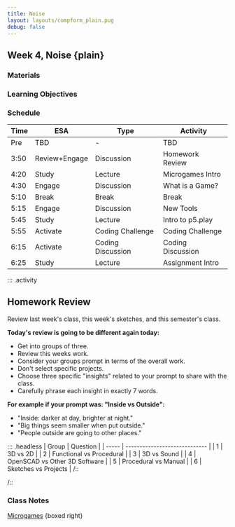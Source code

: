 ```yaml
---
title: Noise
layout: layouts/compform_plain.pug
debug: false
---
```


## Week 4, Noise {plain}

### Materials


### Learning Objectives


### Schedule

| Time | ESA           | Type              | Activity          |
| ---- | ------------- | ----------------- | ----------------- |
| Pre  | TBD           | -                 | TBD               |
| 3:50 | Review+Engage | Discussion        | Homework Review   |
| 4:20 | Study         | Lecture           | Microgames Intro  |
| 4:30 | Engage        | Discussion        | What is a Game?   |
| 5:10 | Break         | Break             | Break             |
| 5:15 | Engage        | Discussion        | New Tools         |
| 5:45 | Study         | Lecture           | Intro to p5.play  |
| 5:55 | Activate      | Coding Challenge  | Coding Challenge  |
| 6:15 | Activate      | Coding Discussion | Coding Discussion |
| 6:25 | Study         | Lecture           | Assignment Intro  |


::: .activity

## Homework Review

Review last week's class, this week's sketches, and this semester's class.

**Today's review is going to be different again today:**

- Get into groups of three.
- Review this weeks work.
- Consider your groups prompt in terms of the overall work.
- Don't select specific projects.
- Choose three specific "insights" related to your prompt to share with the class.
- Carefully phrase each insight in exactly 7 words.

**For example if your prompt was: "Inside vs Outside":**

- "Inside: darker at day, brighter at night."
- "Big things seem smaller when put outside."
- "People outside are going to other places."


::: .headless
| Group | Question                      |
| ----- | ----------------------------- |
| 1     | 3D vs 2D                      |
| 2     | Functional vs Procedural      |
| 3     | 3D vs Sound                   |
| 4     | OpenSCAD vs Other 3D Software |
| 5     | Procedural vs Manual          |
| 6     | Sketches vs Projects          |
/::

/::


### Class Notes

[Microgames](./index.html) {boxed right}




<style> 
    .headless thead {
        display: none;
    }
</style>
